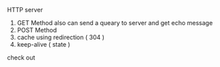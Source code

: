 HTTP server 

1. GET Method
also can send a queary to server and get echo message 
2. POST Method
3. cache using redirection ( 304 )
4. keep-alive ( state )

check out
